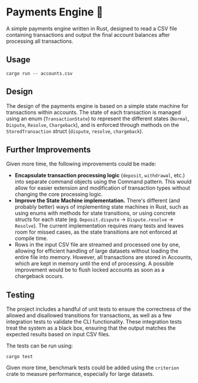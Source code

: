 # Payments Engine 🦀

A simple payments engine written in Rust, designed to read a CSV file containing transactions and output the final account balances after processing all transactions.

## Usage

    cargo run -- accounts.csv

## Design

The design of the payments engine is based on a simple state machine for transactions within accounts. The state of each transaction is managed using an enum (`TransactionState`) to represent the different states (`Normal`, `Dispute`, `Resolve`, `Chargeback`), and is enforced through methods on the `StoredTransaction` struct (`dispute`, `resolve`, `chargeback`).

## Further Improvements

Given more time, the following improvements could be made:

- **Encapsulate transaction processing logic** (`deposit`, `withdrawal`, etc.) into separate command objects using the Command pattern. This would allow for easier extension and modification of transaction types without changing the core processing logic.
- **Improve the State Machine implementation.** There's different (and probably better) ways of implementing state machines in Rust, such as using enums with methods for state transitions, or using concrete structs for each state (eg. `Deposit.dispute` -> `Dispute.resolve` -> `Resolve`). The current implementation requires many tests and leaves room for missed cases, as the state transitions are not enforced at compile time.
- Rows in the input CSV file are streamed and processed one by one, allowing for efficient handling of large datasets without loading the entire file into memory. However, all transactions are stored in Accounts, which are kept in memory until the end of processing. A possible improvement would be to flush locked accounts as soon as a chargeback occurs.

## Testing

The project includes a handful of unit tests to ensure the correctness of the allowed and disallowed transitions for transactions, as well as a few integration tests to validate the CLI functionality. These integration tests treat the system as a black box, ensuring that the output matches the expected results based on input CSV files.

The tests can be run using:

    cargo test

Given more time, benchmark tests could be added using the `criterion` crate to measure performance, especially for large datasets.
